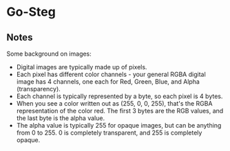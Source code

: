 # Go-Steg

## Notes
Some background on images:
- Digital images are typically made up of pixels.
- Each pixel has different color channels - your general RGBA digital image has 4 channels, one each for Red,
Green, Blue, and Alpha (transparency).
- Each channel is typically represented by a byte, so each pixel is 4 bytes.
- When you see a color written out as (255, 0, 0, 255), that's the RGBA representation of the color red. The first 3
bytes are the RGB values, and the last byte is the alpha value.
- The alpha value is typically 255 for opaque images, but can be anything from 0 to 255. 0 is completely
transparent, and 255 is completely opaque.
